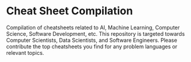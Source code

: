 # Cheat Sheet Compilation
Compilation of cheatsheets related to AI, Machine Learning, Computer Science, Software Development, etc. This repository is targeted towards Computer Scientists, Data Scientists, and Software Engineers. Please contribute the top cheatsheets you find for any problem languages or relevant topics.
